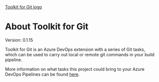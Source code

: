 <!-- markdownlint-disable -->
[Toolkit for Git logo](https://github.com/V-Network-Solutions/toolkit-for-git/blob/master/static/images/extension-icon.png?raw=true)
<!-- markdownlint-restore -->

# About Toolkit for Git

Version: 0.1.15

Toolkit for Git is an Azure DevOps extension with a series of Git tasks, which can be used to carry out local or remote git commands in your build pipeline.

More information on what tasks this project could bring to your Azure DevOps Pipelines can be found [here](https://github.com/devnetkc/wordpress-ssh-git-ci/wiki).
